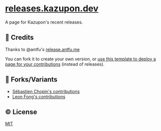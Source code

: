 # [releases.kazupon.dev](https://releases.kazupon.dev)

A page for Kazupon's recent releases.

## 💖 Credits

Thanks to @antfu's [release.antfu.me](https://github.com/antfu/releases.antfu.me)

You can fork it to create your own version, or [use this template to deploy a page for your contributions](https://github.com/atinux/my-pull-requests) (instead of releases).

## 🤝 Forks/Variants

- [Sébastien Chopin's contributions](https://prs.atinux.com/)
- [Leon Fong's contributions](https://pr.leonfong.me/)

## ©️ License

[MIT](http://opensource.org/licenses/MIT)
